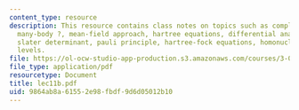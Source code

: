 ```yaml
---
content_type: resource
description: This resource contains class notes on topics such as complexity of the
  many-body ?, mean-field approach, hartree equations, differential analyzer, spin-statistics,
  slater determinant, pauli principle, hartree-fock equations, homonuclear diatomic
  levels.
file: https://ol-ocw-studio-app-production.s3.amazonaws.com/courses/3-012-fundamentals-of-materials-science-fall-2005/9864ab8a61552e98fbdf9d6d05012b10_lec11b.pdf
file_type: application/pdf
resourcetype: Document
title: lec11b.pdf
uid: 9864ab8a-6155-2e98-fbdf-9d6d05012b10
---
```


